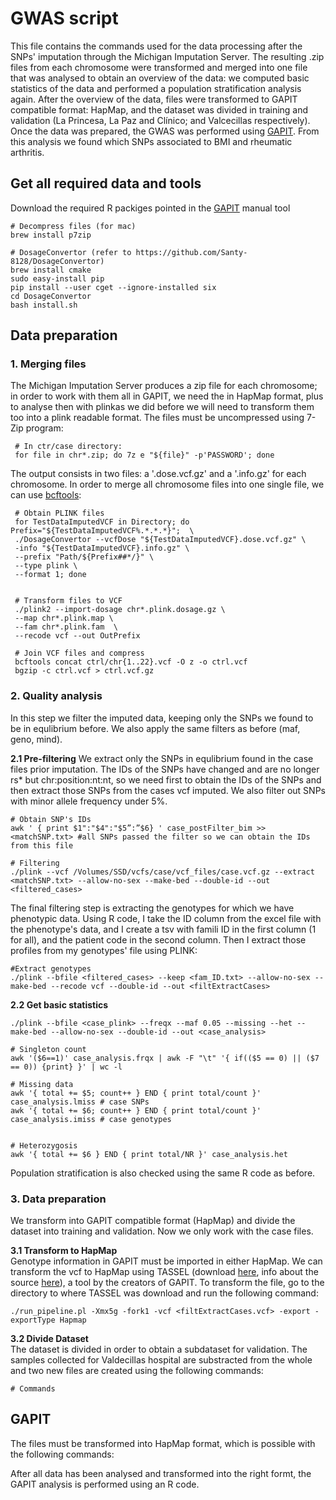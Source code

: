 # GWAS script

This file contains the commands used for the data processing after the SNPs' imputation through the Michigan Imputation Server. The resulting .zip files from each chromosome were transformed and merged into one file that was analysed to obtain an overview of the data: we computed basic statistics of the data and performed a population stratification analysis again.
After the overview of the data, files were transformed to GAPIT compatible format: HapMap, and the dataset was divided in training and validation (La Princesa, La Paz and Clínico; and Valcecillas respectively). Once the data was prepared, the GWAS was performed using [GAPIT](https://www.maizegenetics.net/gapit). From this analysis we found which SNPs associated to BMI and rheumatic arthritis.

 ## Get all required data and tools  
 Download the required R packiges pointed in the [GAPIT](https://www.maizegenetics.net/gapit) manual tool
 
    # Decompress files (for mac)
    brew install p7zip
    
    # DosageConvertor (refer to https://github.com/Santy-8128/DosageConvertor)
    brew install cmake
    sudo easy-install pip
    pip install --user cget --ignore-installed six
    cd DosageConvertor
    bash install.sh
       
    
    
 ## Data preparation
 ### 1. Merging files
The Michigan Imputation Server produces a zip file for each chromosome; in order to work with them all in GAPIT, we need the in HapMap format, plus to analyse then with plinkas we did before we will need to transform them too into a plink readable format. The files must be uncompressed using 7-Zip program:
   
     # In ctr/case directory:
     for file in chr*.zip; do 7z e "${file}" -p'PASSWORD'; done

The output consists in two files: a '.dose.vcf.gz' and a '.info.gz' for each chromosome. In order to merge all chromosome files into one single file, we can use [bcftools](http://samtools.github.io/bcftools/bcftools.html):

     # Obtain PLINK files
     for TestDataImputedVCF in Directory; do Prefix="${TestDataImputedVCF%.*.*.*}";  \
     ./DosageConvertor --vcfDose "${TestDataImputedVCF}.dose.vcf.gz" \
     -info "${TestDataImputedVCF}.info.gz" \
     --prefix "Path/${Prefix##*/}" \
     --type plink \
     --format 1; done
                               
                          
     # Transform files to VCF
     ./plink2 --import-dosage chr*.plink.dosage.gz \
     --map chr*.plink.map \
     --fam chr*.plink.fam  \
     --recode vcf --out OutPrefix
     
     # Join VCF files and compress
     bcftools concat ctrl/chr{1..22}.vcf -O z -o ctrl.vcf       
     bgzip -c ctrl.vcf > ctrl.vcf.gz


### 2. Quality analysis
In this step we filter the imputed data, keeping only the SNPs we found to be in equlibrium before. We also apply the same filters as before (maf, geno, mind).


**2.1 Pre-filtering**
We extract only the SNPs in equlibrium found in the case files prior imputation. The IDs of the SNPs have changed and are no longer rs* but chr:position:nt:nt, so we need first to obtain the IDs of the SNPs and then extract those SNPs from the cases vcf imputed. We also filter out SNPs with minor allele frequency under 5%. 

    # Obtain SNP's IDs
    awk ' { print $1":"$4":"$5”:”$6} ' case_postFilter_bim >> <matchSNP.txt> #all SNPs passed the filter so we can obtain the IDs from this file
    
    # Filtering
    ./plink --vcf /Volumes/SSD/vcfs/case/vcf_files/case.vcf.gz --extract <matchSNP.txt> --allow-no-sex --make-bed --double-id --out <filtered_cases>
    
The final filtering step is extracting the genotypes for which we have phenotypic data. Using R code, I take the ID column from the excel file with the phenotype's data, and I create a tsv with famili ID in the first column (1 for all), and the patient code in the second column. Then I extract those profiles from my genotypes' file using PLINK:

    #Extract genotypes
    ./plink --bfile <filtered_cases> --keep <fam_ID.txt> --allow-no-sex --make-bed --recode vcf --double-id --out <filtExtractCases>
    

**2.2 Get basic statistics**

    ./plink --bfile <case_plink> --freqx --maf 0.05 --missing --het --make-bed --allow-no-sex --double-id --out <case_analysis>
    
    # Singleton count
    awk '($6==1)' case_analysis.frqx | awk -F "\t" '{ if(($5 == 0) || ($7 == 0)) {print} }' | wc -l
    
    # Missing data
    awk '{ total += $5; count++ } END { print total/count }' case_analysis.lmiss # case SNPs 
    awk '{ total += $6; count++ } END { print total/count }' case_analysis.imiss # case genotypes 
   
    
    # Heterozygosis 
    awk '{ total += $6 } END { print total/NR }' case_analysis.het
    
Population stratification is also checked using the same R code as before.  



### 3. Data preparation
We transform into GAPIT compatible format (HapMap) and divide the dataset into training and validation. Now we only work with the case files.
 
 **3.1 Transform to HapMap**  
Genotype information in GAPIT must be imported in either HapMap. We can transform the vcf to HapMap using TASSEL (download [here](https://www.maizegenetics.net/tassel), info about the source [here](https://bitbucket.org/tasseladmin/tassel-5-source/src/master)), a tool by the creators of GAPIT. To transform the file, go to the directory to where TASSEL was download and run the following command:
     
    ./run_pipeline.pl -Xmx5g -fork1 -vcf <filtExtractCases.vcf> -export -exportType Hapmap


 **3.2 Divide Dataset**  
 The dataset is divided in order to obtain a subdataset for validation. The samples collected for Valdecillas hospital are substracted from the whole and two new files are created using the following commands:

    # Commands 
    


## GAPIT 
The files must be transformed into HapMap format, which is possible with the following commands:

After all data has been analysed and transformed into the right formt, the GAPIT analysis is performed using an R code.
